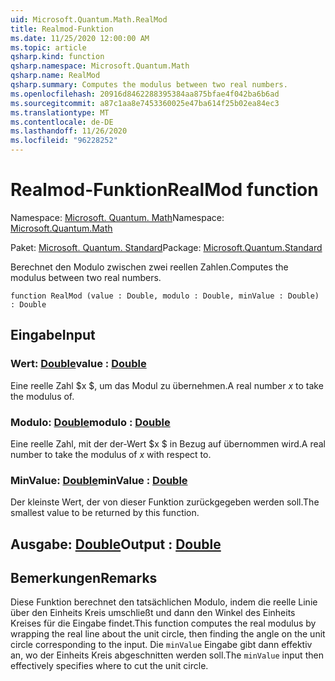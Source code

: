 ```yaml
---
uid: Microsoft.Quantum.Math.RealMod
title: Realmod-Funktion
ms.date: 11/25/2020 12:00:00 AM
ms.topic: article
qsharp.kind: function
qsharp.namespace: Microsoft.Quantum.Math
qsharp.name: RealMod
qsharp.summary: Computes the modulus between two real numbers.
ms.openlocfilehash: 20916d8462288395384aa875bfae4f042ba6b6ad
ms.sourcegitcommit: a87c1aa8e7453360025e47ba614f25b02ea84ec3
ms.translationtype: MT
ms.contentlocale: de-DE
ms.lasthandoff: 11/26/2020
ms.locfileid: "96228252"
---
```

# <a name="realmod-function"></a><span data-ttu-id="0da88-102">Realmod-Funktion</span><span class="sxs-lookup"><span data-stu-id="0da88-102">RealMod function</span></span>

<span data-ttu-id="0da88-103">Namespace: [Microsoft. Quantum. Math](xref:Microsoft.Quantum.Math)</span><span class="sxs-lookup"><span data-stu-id="0da88-103">Namespace: [Microsoft.Quantum.Math](xref:Microsoft.Quantum.Math)</span></span>

<span data-ttu-id="0da88-104">Paket: [Microsoft. Quantum. Standard](https://nuget.org/packages/Microsoft.Quantum.Standard)</span><span class="sxs-lookup"><span data-stu-id="0da88-104">Package: [Microsoft.Quantum.Standard](https://nuget.org/packages/Microsoft.Quantum.Standard)</span></span>


<span data-ttu-id="0da88-105">Berechnet den Modulo zwischen zwei reellen Zahlen.</span><span class="sxs-lookup"><span data-stu-id="0da88-105">Computes the modulus between two real numbers.</span></span>

```qsharp
function RealMod (value : Double, modulo : Double, minValue : Double) : Double
```


## <a name="input"></a><span data-ttu-id="0da88-106">Eingabe</span><span class="sxs-lookup"><span data-stu-id="0da88-106">Input</span></span>

### <a name="value--double"></a><span data-ttu-id="0da88-107">Wert: [Double](xref:microsoft.quantum.lang-ref.double)</span><span class="sxs-lookup"><span data-stu-id="0da88-107">value : [Double](xref:microsoft.quantum.lang-ref.double)</span></span>

<span data-ttu-id="0da88-108">Eine reelle Zahl $x $, um das Modul zu übernehmen.</span><span class="sxs-lookup"><span data-stu-id="0da88-108">A real number $x$ to take the modulus of.</span></span>


### <a name="modulo--double"></a><span data-ttu-id="0da88-109">Modulo: [Double](xref:microsoft.quantum.lang-ref.double)</span><span class="sxs-lookup"><span data-stu-id="0da88-109">modulo : [Double](xref:microsoft.quantum.lang-ref.double)</span></span>

<span data-ttu-id="0da88-110">Eine reelle Zahl, mit der der-Wert $x $ in Bezug auf übernommen wird.</span><span class="sxs-lookup"><span data-stu-id="0da88-110">A real number to take the modulus of $x$ with respect to.</span></span>


### <a name="minvalue--double"></a><span data-ttu-id="0da88-111">MinValue: [Double](xref:microsoft.quantum.lang-ref.double)</span><span class="sxs-lookup"><span data-stu-id="0da88-111">minValue : [Double](xref:microsoft.quantum.lang-ref.double)</span></span>

<span data-ttu-id="0da88-112">Der kleinste Wert, der von dieser Funktion zurückgegeben werden soll.</span><span class="sxs-lookup"><span data-stu-id="0da88-112">The smallest value to be returned by this function.</span></span>



## <a name="output--double"></a><span data-ttu-id="0da88-113">Ausgabe: [Double](xref:microsoft.quantum.lang-ref.double)</span><span class="sxs-lookup"><span data-stu-id="0da88-113">Output : [Double](xref:microsoft.quantum.lang-ref.double)</span></span>



## <a name="remarks"></a><span data-ttu-id="0da88-114">Bemerkungen</span><span class="sxs-lookup"><span data-stu-id="0da88-114">Remarks</span></span>

<span data-ttu-id="0da88-115">Diese Funktion berechnet den tatsächlichen Modulo, indem die reelle Linie über den Einheits Kreis umschließt und dann den Winkel des Einheits Kreises für die Eingabe findet.</span><span class="sxs-lookup"><span data-stu-id="0da88-115">This function computes the real modulus by wrapping the real line about the unit circle, then finding the angle on the unit circle corresponding to the input.</span></span>
<span data-ttu-id="0da88-116">Die `minValue` Eingabe gibt dann effektiv an, wo der Einheits Kreis abgeschnitten werden soll.</span><span class="sxs-lookup"><span data-stu-id="0da88-116">The `minValue` input then effectively specifies where to cut the unit circle.</span></span>